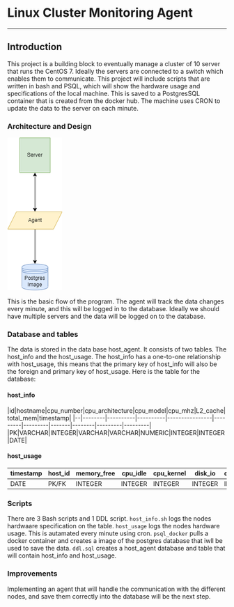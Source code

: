 # Linux Cluster Monitoring Agent
___
## Introduction
This project is a building block to eventually manage a cluster of 10 server that runs the CentOS 7. Ideally the servers
are connected to a switch which enables them to communicate. This project will include scripts that are written in bash
and PSQL, which will show the hardware usage and specifications of the local machine. This is saved to a PostgresSQL
container that is created from the docker hub. The machine uses CRON to update the data to the server on each minute.
<!-- Horizontal Rule -->
### Architecture and Design
![img.png](img.png)

This is the basic flow of the program. The agent will track the data changes every minute, and this will be logged in to
the database. Ideally we should have multiple servers and the data will be logged on to the database. 
<!-- Horizontal Rule -->
### Database and tables
The data is stored in the data base host_agent. It consists of two tables. The host_info and the host_usage.
The host_info has a one-to-one relationship with host_usage, this means that the primary key of host_info will also
be the foreign and primary key of host_usage. Here is the table for the database:

<!-- Tables -->
#### host_info
|id|hostname|cpu_number|cpu_architecture|cpu_model|cpu_mhz|L2_cache|total_mem|timestamp|
|--|--------|----------|----------|----------------|---------|---------|-------|--------|---------|---------|
|PK|VARCHAR|INTEGER|VARCHAR|VARCHAR|NUMERIC|INTEGER|INTEGER|DATE|

<!-- Tables -->
#### host_usage
|timestamp|host_id|memory_free|cpu_idle|cpu_kernel|disk_io|disk_available|
|---------|-------|-----------|---------|---------|--------|-------------|
|DATE|PK/FK|INTEGER|INTEGER|INTEGER|INTEGER|INTEGER|
<!-- Horizontal Rule -->
### Scripts
There are 3 Bash scripts and 1 DDL script. 
`host_info.sh` logs the nodes hardwaare specification on the table. 
`host_usage` logs the nodes hardware usage. This is autamated every minute using cron.
`psql_docker` pulls a docker container and creates a image of the postgres database that iwll be used to save the data.
`ddl.sql` creates a host_agent database and table that will contain host_info and host_usage.
<!-- Horizontal Rule -->
### Improvements
Implementing an agent that will handle the communication with the different nodes, and save them correctly into the 
database will be the next step.